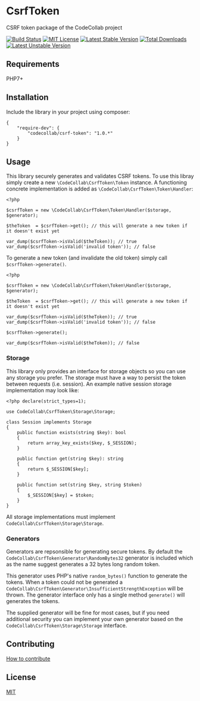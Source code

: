 # CsrfToken

CSRF token package of the CodeCollab project

[![Build Status](https://travis-ci.org/CodeCollab/CsrfToken.svg?branch=master)](https://travis-ci.org/CodeCollab/CsrfToken) [![MIT License](https://img.shields.io/badge/license-MIT-blue.svg)](mit) [![Latest Stable Version](https://poser.pugx.org/codecollab/csrf-token/v/stable)](https://packagist.org/packages/codecollab/csrf-token) [![Total Downloads](https://poser.pugx.org/codecollab/csrf-token/downloads)](https://packagist.org/packages/codecollab/csrf-token) [![Latest Unstable Version](https://poser.pugx.org/codecollab/csrf-token/v/unstable)](https://packagist.org/packages/codecollab/csrf-token)

## Requirements

PHP7+

## Installation

Include the library in your project using composer:

    {
        "require-dev": {
            "codecollab/csrf-token": "1.0.*"
        }
    }

## Usage

This library securely generates and validates CSRF tokens. To use this libray simply create a new `\CodeCollab\CsrfToken\Token` instance. A functioning concrete implementation is added as `\CodeCollab\CsrfToken\Token\Handler`:

    <?php

    $csrfToken = new \CodeCollab\CsrfToken\Token\Handler($storage, $generator);

    $theToken  = $csrfToken->get(); // this will generate a new token if it doesn't exist yet

    var_dump($csrfToken->isValid($theToken)); // true
    var_dump($csrfToken->isValid('invalid token')); // false

To generate a new token (and invalidate the old token) simply call `$csrfToken->generate()`.

    <?php

    $csrfToken = new \CodeCollab\CsrfToken\Token\Handler($storage, $generator);

    $theToken  = $csrfToken->get(); // this will generate a new token if it doesn't exist yet

    var_dump($csrfToken->isValid($theToken)); // true
    var_dump($csrfToken->isValid('invalid token')); // false

    $csrfToken->generate();

    var_dump($csrfToken->isValid($theToken)); // false

### Storage

This library only provides an interface for storage objects so you can use any storage you prefer. The storage must have a way to persist the token between requests (i.e. session). An example native session storage implementation may look like:

    <?php declare(strict_types=1);

    use CodeCollab\CsrfToken\Storage\Storage;

    class Session implements Storage
    {
        public function exists(string $key): bool
        {
            return array_key_exists($key, $_SESSION);
        }

        public function get(string $key): string
        {
            return $_SESSION[$key];
        }

        public function set(string $key, string $token)
        {
            $_SESSION[$key] = $token;
        }
    }

All storage implementations must implement `CodeCollab\CsrfToken\Storage\Storage`.

### Generators

Generators are repsonsible for generating secure tokens. By default the `CodeCollab\CsrfToken\Generator\RandomBytes32` generator is included which as the name suggest generates a 32 bytes long random token.

This generator uses PHP's native `random_bytes()` function to generate the tokens. When a token could not be generated a `CodeCollab\CsrfToken\Generator\InsufficientStrengthException` will be thrown. The generator interface only has a single method `generate()` will generates the tokens.

The supplied generator will be fine for most cases, but if you need additional security you can implement your own generator based on the `CodeCollab\CsrfToken\Storage\Storage` interface.

## Contributing

[How to contribute][contributing]

## License

[MIT][mit]

[contributing]: https://github.com/CodeCollab/CsrfToken/blob/master/CONTRIBUTING.md
[mit]: http://spdx.org/licenses/MIT
